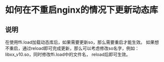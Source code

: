 # 如何在不重启nginx的情况下更新动态库
## 说明

在使用ffi.load加载动态库后，如果需要更新so，那么需要重启才能生效。
如果想不重启，通过reload即可完成更新，那么可以考虑修改so名字，例如：libxx_v10.so，同时修改ffi.load中的文件名，
reload后即可生效。
